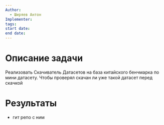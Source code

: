 ```yaml
---
Author:
  - Ширяев Антон
Implementer: 
tags: 
start date: 
end date:
---
```

# Описание задачи

Реализовать Скачиватель Датасетов на база китайского бенчмарка по мини датасету.
Чтобы проверял скачан ли уже такой датасет перед скачкой
# Результаты

* гит репо с ним